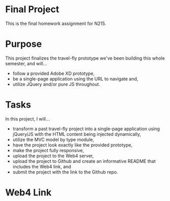 # Final Project

This is the final homework assignment for N215.

# Purpose

This project finalizes the travel-fly prototype we've been building this whole semester, and will...

- follow a provided Adobe XD prototype,
- be a single-page application using the URL to navigate and,
- utilize JQuery and/or pure JS throughout.

# Tasks

In this project, I will...

- transform a past travel-fly project into a single-page application using jQuery/JS with the HTML content being injected dynamically,
- utilize the MVC model by type module,
- have the project look exactly like the provided prototype,
- make the project fully responsive,
- upload the project to the Web4 server,
- upload the project to Github and create an informative README that includes the Web4 link, and
- submit the project with the link to the Github repo.

# Web4 Link
